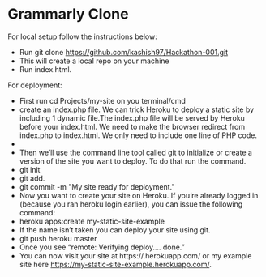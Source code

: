 # Grammarly Clone

For local setup  follow the instructions below:
- Run git clone https://github.com/kashish97/Hackathon-001.git 
- This will create a local repo on your machine
- Run index.html.

For deployment:
- First run cd Projects/my-site on you terminal/cmd
- create an index.php file. We can trick Heroku to deploy a static site by including 1 dynamic file.The index.php file will be served by Heroku before your index.html. We need   to make the browser redirect from index.php to index.html. We only need to include one line of PHP code.
- <?php header( 'Location: /index.html' ) ;  ?>
- Then we’ll use the command line tool called git to initialize or create a version of the site you want to deploy. To do that run the command.
- git init
- git add.
- git commit -m "My site ready for deployment."
- Now you want to create your site on Heroku. If you’re already logged in (because you ran heroku login  earlier), you can issue the following command:
- heroku apps:create my-static-site-example
- If the name isn’t taken you can deploy your site using git.
- git push heroku master
- Once you see “remote: Verifying deploy…. done.”
- You can now visit your site at https://<whatever-name-you-selected>.herokuapp.com/ or my example site here https://my-static-site-example.herokuapp.com/.
